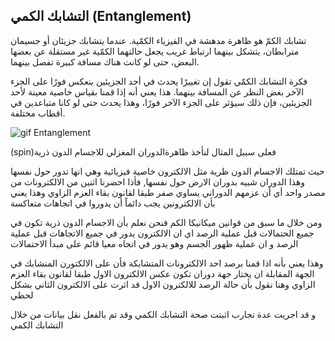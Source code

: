 ## التشابك الكمي  (Entanglement)

تشابك الكمّ هو ظاهرة مدهشة في الفيزياء الكمّية. عندما يتشابك جزيئان أو جسيمان مترابطان، يتشكل بينهما ارتباط غريب يجعل حالتهما الكمّية غير مستقلة عن بعضها البعض، حتى لو كانت هناك مسافة كبيرة تفصل بينهما.

فكرة التشابك الكمّي تقول إن تغييرًا يحدث في أحد الجزيئين ينعكس فورًا على الجزء الآخر بغض النظر عن المسافة بينهما. هذا يعني أنه إذا قمنا بقياس خاصية معينة لأحد الجزيئين، فإن ذلك سيؤثر على الجزء الآخر فورًا، وهذا يحدث حتى لو كانا متباعدين في أقطاب مختلفة.


<!-- we need more information about Entanglement -->

![gif Entanglement ](~/images/entanglment.gif) 

(spin)فعلى سبيل المثال لنأخذ ظاهرةالدوران المغزلي للاجسام الدون ذرية

حيث تمتلك الاجسام الدون ظرية مثل الالكترون خاصية فيزيائية وهي انها تدور حول نفسها وهذا الدوران شبيه بدوران الارض حول نفسها, فأذا احضرنا اثنين من الالكترونات من مصدر واحد أي أن عزمهم الدوراني يساوي صفر طبقا لقانون بقاء العزم الزاوي وهذا يعني بأن الالكترونين يجب دائماً أن يدوروا في اتجاهات متعاكسة

ومن خلال ما سبق من قوانين ميكانيكا الكم فنحن نعلم بأن الاجسام الدون ذرية تكون في جميع الحتمالات قبل عملية الرصد اي ان الالكترون يدور في جميع الاتجاهات قبل عملية الرصد و ان عملية ظهور الجسم وهو يدور في اتجاه معيا قائم على مبدأ الاحتمالات  

 وهذا يعني بأنه اذا قمنا برصد احد الالكترونات المتشابكة فأن على الالكتورن المنشابك في الجهة المقابلة ان يختار جهة دوران تكون عكس الالكترون الاول طبقا لقانون بقاء العزم الزاوي وهنا نقول بأن حالة الرصد للالكترون الاول قد اثرت على الالكترون الثاني بشكل لحظي 

و قد اجريت عدة تجارب اثبتت صحة التشابك الكمي وقد تم بالفعل نقل بيانات من خلال التشابك الكمي



<!-- المصادر -->
<!-- https://ar.wikipedia.org/wiki/%D8%B9%D8%AF%D8%AF_%D9%83%D9%85_%D9%85%D8%BA%D8%B2%D9%84%D9%8A -->

